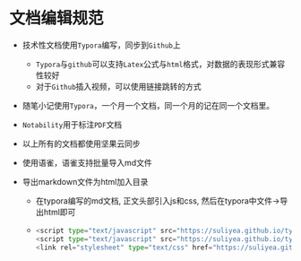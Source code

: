 # 文档编辑规范

- 技术性文档使用`Typora`编写，同步到`Github`上
  - `Typora`与`github`可以支持`Latex`公式与`html`格式，对数据的表现形式兼容性较好
  - 对于`Github`插入视频，可以使用链接跳转的方式
- 随笔小记使用`Typora`，一个月一个文档，同一个月的记在同一个文档里。
- `Notability`用于标注`PDF`文档
- 以上所有的文档都使用坚果云同步
- 使用语雀，语雀支持批量导入md文件

- 导出markdown文件为html加入目录

  - 在typora编写的md文档, 正文头部引入js和css, 然后在typora中文件->导出html即可

  - ```python
    <script type="text/javascript" src="https://suliyea.github.io/typora-2-html/2html/jquery-3.3.1.min.js"></script>
    <script type="text/javascript" src="https://suliyea.github.io/typora-2-html/2html/2html.js"></script>
    <link rel="stylesheet" type="text/css" href="https://suliyea.github.io/typora-2-html/2html/style.css">
    ```

    